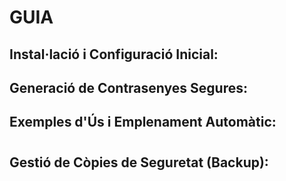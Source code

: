 # GUIA
## Instal·lació i Configuració Inicial: 


## Generació de Contrasenyes Segures:


## Exemples d'Ús i Emplenament Automàtic:
  # 
  # 
  # 
  # 

## Gestió de Còpies de Seguretat (Backup):
  # 
  # 

